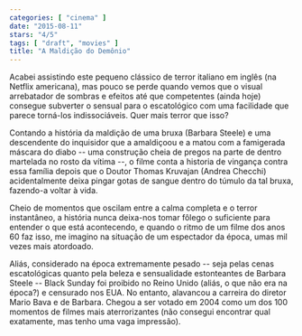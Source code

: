 ```yaml
---
categories: [ "cinema" ]
date: "2015-08-11"
stars: "4/5"
tags: [ "draft", "movies" ]
title: "A Maldição do Demônio"
---
```

Acabei assistindo este pequeno clássico de terror italiano em inglês
(na Netflix americana), mas pouco se perde quando vemos que o visual
arrebatador de sombras e efeitos até que competentes (ainda hoje)
consegue subverter o sensual para o escatológico com uma facilidade
que parece torná-los indissociáveis. Quer mais terror que isso?

Contando a história da maldição de uma bruxa (Barbara Steele) e uma
descendente do inquisidor que a amaldiçoou e a matou com a famigerada
máscara do diabo -- uma construção cheia de pregos na parte de dentro
martelada no rosto da vítima --, o filme conta a historia de vingança
contra essa família depois que o Doutor Thomas Kruvajan (Andrea Checchi)
acidentalmente deixa pingar gotas de sangue dentro do túmulo da tal
bruxa, fazendo-a voltar à vida.

Cheio de momentos que oscilam entre a calma completa e o terror
instantâneo, a história nunca deixa-nos tomar fôlego o suficiente
para entender o que está acontecendo, e quando o ritmo de um filme dos
anos 60 faz isso, me imagino na situação de um espectador da época,
umas mil vezes mais atordoado.

Aliás, considerado na época extremamente pesado -- seja pelas cenas
escatológicas quanto pela beleza e sensualidade estonteantes de Barbara
Steele -- Black Sunday foi proibido no Reino Unido (aliás, o que não
era na época?) e censurado nos EUA. No entanto, alavancou a carreira
do diretor Mario Bava e de Barbara. Chegou a ser votado em 2004 como um
dos 100 momentos de filmes mais aterrorizantes (não consegui encontrar
qual exatamente, mas tenho uma vaga impressão).
